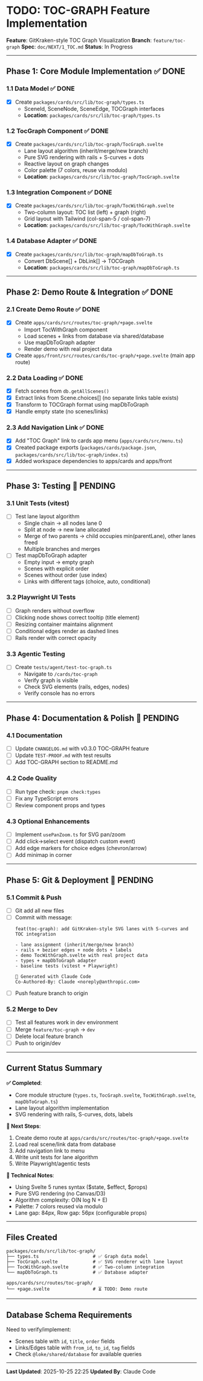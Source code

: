 # TODO: TOC-GRAPH Feature Implementation

**Feature**: GitKraken-style TOC Graph Visualization
**Branch**: `feature/toc-graph`
**Spec**: `doc/NEXT/1_TOC.md`
**Status**: In Progress

---

## Phase 1: Core Module Implementation ✅ DONE

### 1.1 Data Model ✅ DONE
- [x] Create `packages/cards/src/lib/toc-graph/types.ts`
  - SceneId, SceneNode, SceneEdge, TOCGraph interfaces
  - **Location**: `packages/cards/src/lib/toc-graph/types.ts`

### 1.2 TocGraph Component ✅ DONE
- [x] Create `packages/cards/src/lib/toc-graph/TocGraph.svelte`
  - Lane layout algorithm (inherit/merge/new branch)
  - Pure SVG rendering with rails + S-curves + dots
  - Reactive layout on graph changes
  - Color palette (7 colors, reuse via modulo)
  - **Location**: `packages/cards/src/lib/toc-graph/TocGraph.svelte`

### 1.3 Integration Component ✅ DONE
- [x] Create `packages/cards/src/lib/toc-graph/TocWithGraph.svelte`
  - Two-column layout: TOC list (left) + graph (right)
  - Grid layout with Tailwind (col-span-5 / col-span-7)
  - **Location**: `packages/cards/src/lib/toc-graph/TocWithGraph.svelte`

### 1.4 Database Adapter ✅ DONE
- [x] Create `packages/cards/src/lib/toc-graph/mapDbToGraph.ts`
  - Convert DbScene[] + DbLink[] → TOCGraph
  - **Location**: `packages/cards/src/lib/toc-graph/mapDbToGraph.ts`

---

## Phase 2: Demo Route & Integration ✅ DONE

### 2.1 Create Demo Route ✅ DONE
- [x] Create `apps/cards/src/routes/toc-graph/+page.svelte`
  - Import TocWithGraph component
  - Load scenes + links from database via shared/database
  - Use mapDbToGraph adapter
  - Render demo with real project data
- [x] Create `apps/front/src/routes/cards/toc-graph/+page.svelte` (main app route)

### 2.2 Data Loading ✅ DONE
- [x] Fetch scenes from `db.getAllScenes()`
- [x] Extract links from Scene.choices[] (no separate links table exists)
- [x] Transform to TOCGraph format using mapDbToGraph
- [x] Handle empty state (no scenes/links)

### 2.3 Add Navigation Link ✅ DONE
- [x] Add "TOC Graph" link to cards app menu (`apps/cards/src/menu.ts`)
- [x] Created package exports (`packages/cards/package.json`, `packages/cards/src/lib/toc-graph/index.ts`)
- [x] Added workspace dependencies to apps/cards and apps/front

---

## Phase 3: Testing 🔄 PENDING

### 3.1 Unit Tests (vitest)
- [ ] Test lane layout algorithm
  - Single chain → all nodes lane 0
  - Split at node → new lane allocated
  - Merge of two parents → child occupies min(parentLane), other lanes freed
  - Multiple branches and merges
- [ ] Test mapDbToGraph adapter
  - Empty input → empty graph
  - Scenes with explicit order
  - Scenes without order (use index)
  - Links with different tags (choice, auto, conditional)

### 3.2 Playwright UI Tests
- [ ] Graph renders without overflow
- [ ] Clicking node shows correct tooltip (title element)
- [ ] Resizing container maintains alignment
- [ ] Conditional edges render as dashed lines
- [ ] Rails render with correct opacity

### 3.3 Agentic Testing
- [ ] Create `tests/agent/test-toc-graph.ts`
  - Navigate to `/cards/toc-graph`
  - Verify graph is visible
  - Check SVG elements (rails, edges, nodes)
  - Verify console has no errors

---

## Phase 4: Documentation & Polish 🔄 PENDING

### 4.1 Documentation
- [ ] Update `CHANGELOG.md` with v0.3.0 TOC-GRAPH feature
- [ ] Update `TEST-PROOF.md` with test results
- [ ] Add TOC-GRAPH section to README.md

### 4.2 Code Quality
- [ ] Run type check: `pnpm check:types`
- [ ] Fix any TypeScript errors
- [ ] Review component props and types

### 4.3 Optional Enhancements
- [ ] Implement `usePanZoom.ts` for SVG pan/zoom
- [ ] Add click→select event (dispatch custom event)
- [ ] Add edge markers for choice edges (chevron/arrow)
- [ ] Add minimap in corner

---

## Phase 5: Git & Deployment 🔄 PENDING

### 5.1 Commit & Push
- [ ] Git add all new files
- [ ] Commit with message:
  ```
  feat(toc-graph): add GitKraken-style SVG lanes with S-curves and TOC integration

  - lane assignment (inherit/merge/new branch)
  - rails + bezier edges + node dots + labels
  - demo TocWithGraph.svelte with real project data
  - types + mapDbToGraph adapter
  - baseline tests (vitest + Playwright)

  🤖 Generated with Claude Code
  Co-Authored-By: Claude <noreply@anthropic.com>
  ```
- [ ] Push feature branch to origin

### 5.2 Merge to Dev
- [ ] Test all features work in dev environment
- [ ] Merge `feature/toc-graph` → `dev`
- [ ] Delete local feature branch
- [ ] Push to origin/dev

---

## Current Status Summary

**✅ Completed**:
- Core module structure (`types.ts`, `TocGraph.svelte`, `TocWithGraph.svelte`, `mapDbToGraph.ts`)
- Lane layout algorithm implementation
- SVG rendering with rails, S-curves, dots, labels

**🔄 Next Steps**:
1. Create demo route at `apps/cards/src/routes/toc-graph/+page.svelte`
2. Load real scene/link data from database
3. Add navigation link to menu
4. Write unit tests for lane algorithm
5. Write Playwright/agentic tests

**🔧 Technical Notes**:
- Using Svelte 5 runes syntax ($state, $effect, $props)
- Pure SVG rendering (no Canvas/D3)
- Algorithm complexity: O(N log N + E)
- Palette: 7 colors reused via modulo
- Lane gap: 84px, Row gap: 56px (configurable props)

---

## Files Created

```
packages/cards/src/lib/toc-graph/
├── types.ts                    # ✅ Graph data model
├── TocGraph.svelte             # ✅ SVG renderer with lane layout
├── TocWithGraph.svelte         # ✅ Two-column integration
└── mapDbToGraph.ts             # ✅ Database adapter

apps/cards/src/routes/toc-graph/
└── +page.svelte                # ⏳ TODO: Demo route
```

---

## Database Schema Requirements

Need to verify/implement:
- Scenes table with `id`, `title`, `order` fields
- Links/Edges table with `from_id`, `to_id`, `tag` fields
- Check `@loke/shared/database` for available queries

---

**Last Updated**: 2025-10-25 22:25
**Updated By**: Claude Code
